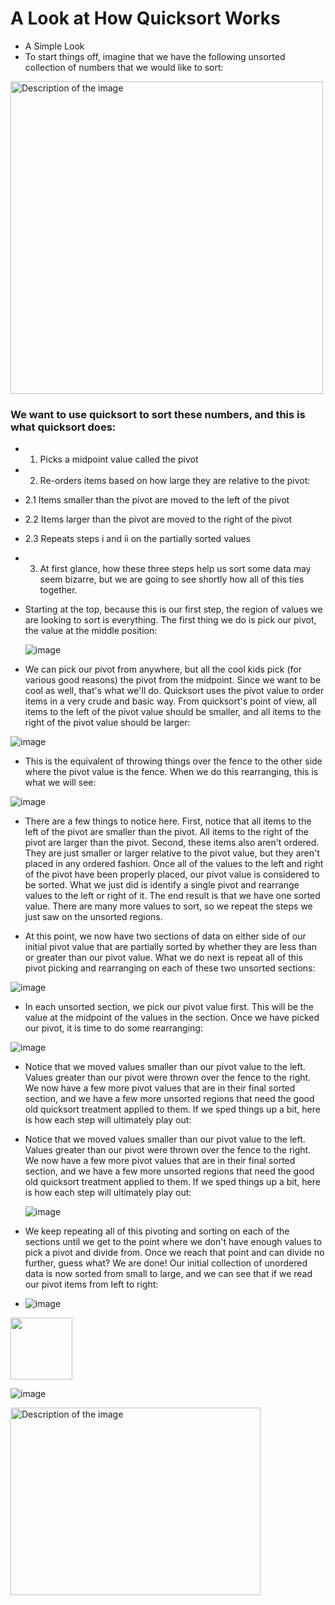 # A Look at How Quicksort Works

- A Simple Look
- To start things off, imagine that we have the following unsorted collection of numbers that we would like to sort:

<img src="https://github.com/user-attachments/assets/6bbddd0c-858b-4de3-9345-356e824d4a71" alt="Description of the image" width="500" height="500">


### We want to use quicksort to sort these numbers, and this is what quicksort does:

- 1.  Picks a midpoint value called the pivot
- 2.  Re-orders items based on how large they are relative to the pivot:
- 2.1 Items smaller than the pivot are moved to the left of the pivot
- 2.2 Items larger than the pivot are moved to the right of the pivot
- 2.3 Repeats steps i and ii on the partially sorted values
- 3.  At first glance, how these three steps help us sort some data may seem bizarre, but we are going to see shortly how all of this ties together.

- Starting at the top, because this is our first step, the region of values we are looking to sort is everything. The first thing we do is pick our pivot, the value at the middle position:

  ![image](https://github.com/user-attachments/assets/54b6c63e-217a-4430-8bda-730fd4e726c8)

- We can pick our pivot from anywhere, but all the cool kids pick (for various good reasons) the pivot from the midpoint. Since we want to be cool as well, that's what we'll do. Quicksort uses the pivot value to order items in a very crude and basic way. From quicksort's point of view, all items to the left of the pivot value should be smaller, and all items to the right of the pivot value should be larger:

![image](https://github.com/user-attachments/assets/bd777414-00a5-4dfa-b942-e23ecfef798b)

- This is the equivalent of throwing things over the fence to the other side where the pivot value is the fence. When we do this rearranging, this is what we will see:

![image](https://github.com/user-attachments/assets/4565c22f-c442-42e1-bbfa-7752ffbcbab1)


- There are a few things to notice here. First, notice that all items to the left of the pivot are smaller than the pivot. All items to the right of the pivot are larger than the pivot. Second, these items also aren't ordered. They are just smaller or larger relative to the pivot value, but they aren't placed in any ordered fashion. Once all of the values to the left and right of the pivot have been properly placed, our pivot value is considered to be sorted. What we just did is identify a single pivot and rearrange values to the left or right of it. The end result is that we have one sorted value. There are many more values to sort, so we repeat the steps we just saw on the unsorted regions.

- At this point, we now have two sections of data on either side of our initial pivot value that are partially sorted by whether they are less than or greater than our pivot value. What we do next is repeat all of this pivot picking and rearranging on each of these two unsorted sections:

![image](https://github.com/user-attachments/assets/45e246bc-db4f-47b9-821d-ab4f996e635c)

- In each unsorted section, we pick our pivot value first. This will be the value at the midpoint of the values in the section. Once we have picked our pivot, it is time to do some rearranging:

![image](https://github.com/user-attachments/assets/bf4b4a0a-48b5-4d3b-91ed-a9e470503cde)


- Notice that we moved values smaller than our pivot value to the left. Values greater than our pivot were thrown over the fence to the right. We now have a few more pivot values that are in their final sorted section, and we have a few more unsorted regions that need the good old quicksort treatment applied to them. If we sped things up a bit, here is how each step will ultimately play out:

- Notice that we moved values smaller than our pivot value to the left. Values greater than our pivot were thrown over the fence to the right. We now have a few more pivot values that are in their final sorted section, and we have a few more unsorted regions that need the good old quicksort treatment applied to them. If we sped things up a bit, here is how each step will ultimately play out:

  ![image](https://github.com/user-attachments/assets/9eae6a88-a5ec-4f00-a2e8-aaff86d557cd)

- We keep repeating all of this pivoting and sorting on each of the sections until we get to the point where we don't have enough values to pick a pivot and divide from. Once we reach that point and can divide no further, guess what? We are done! Our initial collection of unordered data is now sorted from small to large, and we can see that if we read our pivot items from left to right:

- ![image](https://github.com/user-attachments/assets/9676c79d-12fd-437b-a66b-3b480933d8cd)

<img src="![image](https://github.com/user-attachments/assets/cb9d7598-ba75-4c12-a74e-7ec64f1c7c1c)
" width="99"/>

![image](https://github.com/user-attachments/assets/cb9d7598-ba75-4c12-a74e-7ec64f1c7c1c)


<img src="https://github.com/user-attachments/assets/cb9d7598-ba75-4c12-a74e-7ec64f1c7c1c" alt="Description of the image" width="400" height="300">
